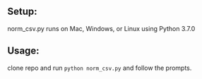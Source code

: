 ## Setup:
norm_csv.py runs on Mac, Windows, or Linux using Python 3.7.0

## Usage:
clone repo and run ```python norm_csv.py``` and follow the prompts.
